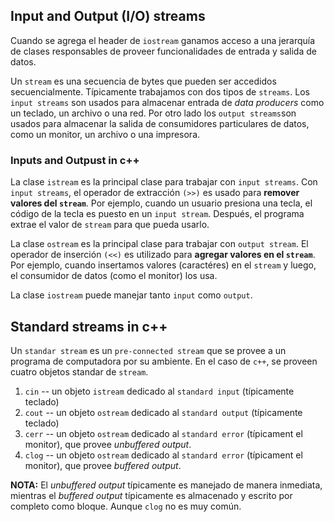 ## Input and Output (I/O) streams

Cuando se agrega el header de `iostream` ganamos acceso a una jerarquía de clases responsables de proveer funcionalidades de entrada y salida de datos. 

Un `stream` es una secuencia de bytes que pueden ser accedidos secuencialmente. Típicamente trabajamos con dos tipos de `streams`. Los `input streams` son usados para almacenar entrada de *data producers* como un teclado, un archivo o una red. Por otro lado los `output streams`son usados para almacenar la salida de consumidores particulares de datos, como un monitor, un archivo o una impresora. 

### Inputs and Outpust in c++

La clase `istream` es la principal clase para trabajar con `input streams`. Con `input streams`, el operador de extracción `(>>)` es usado para **remover valores del `stream`**. 
Por ejemplo, cuando un usuario presiona una tecla, el código de la tecla es puesto en un `input stream`. Después, el programa extrae el valor de `stream` para que pueda usarlo. 

La clase `ostream` es la principal clase para trabajar con `output stream`. El operador de inserción `(<<)` es utilizado para **agregar valores en el `stream`**. Por ejemplo, cuando insertamos valores (caractéres) en el `stream` y luego, el consumidor de datos (como el monitor) los usa. 

La clase `iostream` puede manejar tanto `input` como `output`. 

## Standard streams in c++ 

Un `standar stream` es un `pre-connected stream` que se provee a un programa de computadora por su ambiente. En el caso de `c++`, se proveen cuatro objetos standar de `stream`. 

1. `cin` -- un objeto `istream` dedicado al `standard input` (típicamente teclado)
2. `cout` -- un objeto `ostream` dedicado al `standard output` (típicamente teclado)
3. `cerr` -- un objeto `ostream` dedicado al `standard error` (típicament el monitor), que provee *unbuffered output*.
3. `clog` -- un objeto `ostream` dedicado al `standard error` (típicament el monitor), que provee *buffered output*.

**NOTA:** El *unbuffered output* típicamente es manejado de manera inmediata, mientras el *buffered output* típicamente es almacenado y escrito por completo como bloque. Aunque `clog` no es muy común. 

